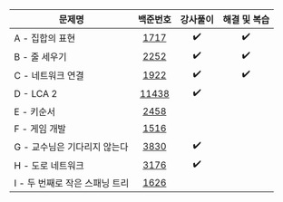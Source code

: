 |문제명|백준번호|강사풀이|해결 및 복습|
|------|:------:|:------:|:------:|
|A - 집합의 표현|[1717](https://www.acmicpc.net/problem/1717)|:heavy_check_mark:|:heavy_check_mark:|
|B - 줄 세우기|[2252](https://www.acmicpc.net/problem/2252)|:heavy_check_mark:|:heavy_check_mark:|
|C - 네트워크 연결|[1922](https://www.acmicpc.net/problem/1922)|:heavy_check_mark:|:heavy_check_mark:|
|D - LCA 2|[11438](https://www.acmicpc.net/problem/11438)|:heavy_check_mark:||
|E - 키순서|[2458](https://www.acmicpc.net/problem/2458)|||
|F - 게임 개발|[1516](https://www.acmicpc.net/problem/1516)|||
|G - 교수님은 기다리지 않는다|[3830](https://www.acmicpc.net/problem/3830)|:heavy_check_mark:||
|H - 도로 네트워크|[3176](https://www.acmicpc.net/problem/3176)|:heavy_check_mark:||
|I - 두 번째로 작은 스패닝 트리|[1626](https://www.acmicpc.net/problem/1626)|||
